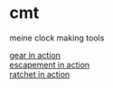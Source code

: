 # cmt
meine clock making tools

[gear in action](http://jsfiddle.net/dz7y84o0/47/)  
[escapement in action](http://jsfiddle.net/dz7y84o0/48/)   
[ratchet in action](http://jsfiddle.net/dz7y84o0/31/)  
